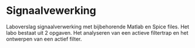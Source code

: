 # Signaalvewerking

Laboverslag signaalverwerking met bijbehorende Matlab en Spice files. Het labo bestaat uit 2 opgaven. Het analyseren van een actieve filtertrap en het ontwerpen van een actief filter.

